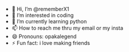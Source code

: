 - 👋 Hi, I’m @rememberX1
- 👀 I’m interested in coding 
- 🌱 I’m currently learning python 
- 📫 How to reach me thru my email or my insta 
- 😄 Pronouns: opakalegend 
- ⚡ Fun fact: i love making friends 

<!---
rememberX1/rememberX1 is a ✨ special ✨ repository because its `README.md` (this file) appears on your GitHub profile.
You can click the Preview link to take a look at your changes.
--->
